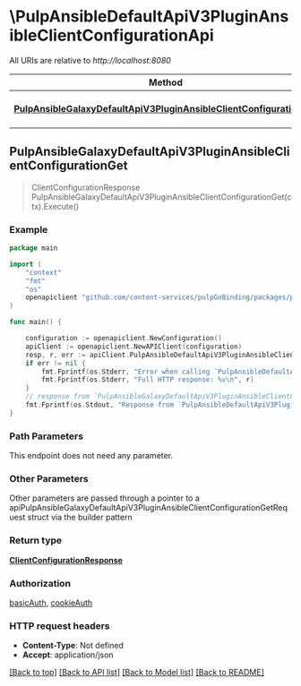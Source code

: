# \PulpAnsibleDefaultApiV3PluginAnsibleClientConfigurationApi

All URIs are relative to *http://localhost:8080*

Method | HTTP request | Description
------------- | ------------- | -------------
[**PulpAnsibleGalaxyDefaultApiV3PluginAnsibleClientConfigurationGet**](PulpAnsibleDefaultApiV3PluginAnsibleClientConfigurationApi.md#PulpAnsibleGalaxyDefaultApiV3PluginAnsibleClientConfigurationGet) | **Get** /pulp_ansible/galaxy/default/api/v3/plugin/ansible/client-configuration/ | 



## PulpAnsibleGalaxyDefaultApiV3PluginAnsibleClientConfigurationGet

> ClientConfigurationResponse PulpAnsibleGalaxyDefaultApiV3PluginAnsibleClientConfigurationGet(ctx).Execute()





### Example

```go
package main

import (
    "context"
    "fmt"
    "os"
    openapiclient "github.com/content-services/pulpGoBinding/packages/pulpGoBinding"
)

func main() {

    configuration := openapiclient.NewConfiguration()
    apiClient := openapiclient.NewAPIClient(configuration)
    resp, r, err := apiClient.PulpAnsibleDefaultApiV3PluginAnsibleClientConfigurationApi.PulpAnsibleGalaxyDefaultApiV3PluginAnsibleClientConfigurationGet(context.Background()).Execute()
    if err != nil {
        fmt.Fprintf(os.Stderr, "Error when calling `PulpAnsibleDefaultApiV3PluginAnsibleClientConfigurationApi.PulpAnsibleGalaxyDefaultApiV3PluginAnsibleClientConfigurationGet``: %v\n", err)
        fmt.Fprintf(os.Stderr, "Full HTTP response: %v\n", r)
    }
    // response from `PulpAnsibleGalaxyDefaultApiV3PluginAnsibleClientConfigurationGet`: ClientConfigurationResponse
    fmt.Fprintf(os.Stdout, "Response from `PulpAnsibleDefaultApiV3PluginAnsibleClientConfigurationApi.PulpAnsibleGalaxyDefaultApiV3PluginAnsibleClientConfigurationGet`: %v\n", resp)
}
```

### Path Parameters

This endpoint does not need any parameter.

### Other Parameters

Other parameters are passed through a pointer to a apiPulpAnsibleGalaxyDefaultApiV3PluginAnsibleClientConfigurationGetRequest struct via the builder pattern


### Return type

[**ClientConfigurationResponse**](ClientConfigurationResponse.md)

### Authorization

[basicAuth](../README.md#basicAuth), [cookieAuth](../README.md#cookieAuth)

### HTTP request headers

- **Content-Type**: Not defined
- **Accept**: application/json

[[Back to top]](#) [[Back to API list]](../README.md#documentation-for-api-endpoints)
[[Back to Model list]](../README.md#documentation-for-models)
[[Back to README]](../README.md)

